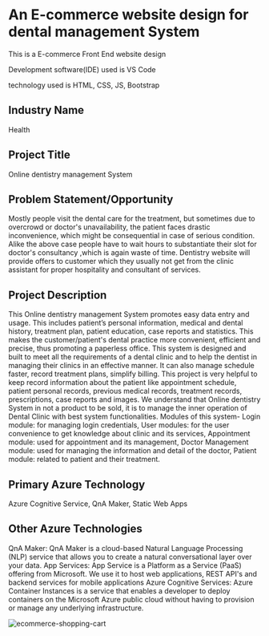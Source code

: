 
# An E-commerce website design for dental management System

This is a E-commerce Front End website design

Development software(IDE) used is VS Code

technology used is HTML, CSS, JS, Bootstrap

## Industry Name
Health

## Project Title
Online dentistry management System

## Problem Statement/Opportunity
Mostly people visit the dental care for the treatment, but sometimes due to overcrowd or doctor's unavailability, the patient faces drastic inconvenience, which might be consequential in case of serious condition. Alike the above case people have to wait hours to substantiate their slot for doctor's consultancy ,which is again waste of time. Dentistry website will provide offers to customer which they usually not get from the clinic assistant for proper hospitality and consultant of services.

## Project Description
This Online dentistry management System promotes easy data entry and usage. This includes patient’s personal information, medical and dental history, treatment plan, patient education, case reports and statistics. This makes the customer/patient's dental practice more convenient, efficient and precise, thus promoting a paperless office. This system is designed and built to meet all the requirements of a dental clinic and to help the dentist in managing their clinics in an effective manner. It can also manage schedule faster, record treatment plans, simplify billing. This project is very helpful to keep record information about the patient like appointment schedule, patient personal records, previous medical records, treatment records, prescriptions, case reports and images. We understand that Online dentistry System in not a product to be sold, it is to manage the inner operation of Dental Clinic with best system functionalities. Modules of this system- Login module: for managing login credentials, User modules: for the user convenience to get knowledge about clinic and its services, Appointment module: used for appointment and its management, Doctor Management module: used for managing the information and detail of the doctor, Patient module: related to patient and their treatment.

## Primary Azure Technology
Azure Cognitive Service, QnA Maker, Static Web Apps

## Other Azure Technologies
QnA Maker: QnA Maker is a cloud-based Natural Language Processing (NLP) service that allows you to create a natural conversational layer over your data. App Services: App Service is a Platform as a Service (PaaS) offering from Microsoft. We use it to host web applications, REST API's and backend services for mobile applications Azure Cognitive Services: Azure Container Instances is a service that enables a developer to deploy containers on the Microsoft Azure public cloud without having to provision or manage any underlying infrastructure.



![ecommerce-shopping-cart](https://user-images.githubusercontent.com/90968523/172471081-1cce1397-29ab-491c-a9f9-25223fa560fa.jpg)
